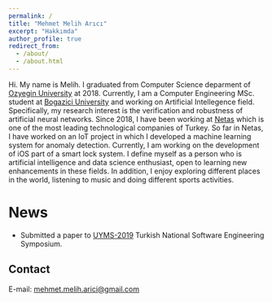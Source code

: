 ```yaml
---
permalink: /
title: "Mehmet Melih Arıcı"
excerpt: "Hakkımda"
author_profile: true
redirect_from: 
  - /about/
  - /about.html
---
```


Hi. My name is Melih. I graduated from Computer Science deparment of [Ozyegin University](https://www.ozyegin.edu.tr/en/computer-science-department) at 2018. Currently, I am a Computer Engineering MSc. student at [Bogazici University](https://www.cmpe.boun.edu.tr/) and working on Artificial Intellegence field. Specifically, my research interest is the verification and robustness of artificial neural networks. Since 2018, I have been working at [Netas](http://www.netas.com.tr/en/home-page/) which is one of the most leading technological companies of Turkey. So far in Netas, I have worked on an IoT project in which I developed a machine learning system for anomaly detection. Currently, I am working on the development of iOS part of a smart lock system. I define myself as a person who is artificial intelligence and data science enthusiast, open to learning new enhancements in these fields. In addition, I enjoy exploring different places in the world, listening to music and doing different sports activities.


News
======
- Submitted a paper to [UYMS-2019](https://uyms19.iyte.edu.tr/) Turkish National Software Engineering Symposium.

Contact
-------
E-mail:  mehmet.melih.arici@gmail.com


